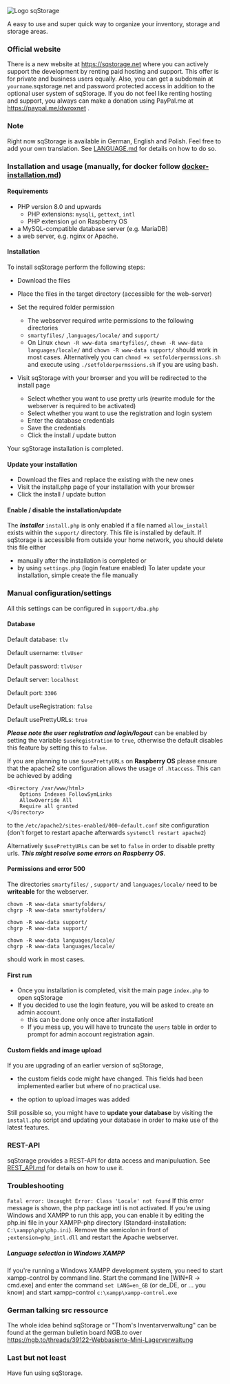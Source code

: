 ![Logo sqStorage](https://dwrox.net/sqstorage.png "Logo sqStorage")

A easy to use and super quick way to organize your inventory, storage and storage areas.

### Official website

There is a new website at https://sqstorage.net where you can actively support the development by renting paid hosting and support. This offer is for private and business users equally. Also, you can get a subdomain at `yourname`.sqstorage.net and password protected access in addition to the optional user system of sqStorage. If you do not feel like renting hosting and support, you always can make a donation using PayPal.me at https://paypal.me/dwroxnet .

### Note
Right now sqStorage is available in German, English and Polish. Feel free to add your own translation.
See [LANGUAGE.md](LANGUAGE.md) for details on how to do so.

### Installation and usage (manually, for docker follow [docker-installation.md](docker-installation.md))

#### Requirements

* PHP version 8.0 and upwards
  * PHP extensions: `mysqli`, `gettext`, `intl`
  * PHP extension `gd` on Raspberry OS
* a MySQL-compatible database server (e.g. MariaDB)
* a web server, e.g. nginx or Apache.

#### Installation
To install sqStorage perform the following steps:
* Download the files
* Place the files in the target directory (accessible for the web-server)
* Set the required folder permission
	* The webserver required write permissions to the following directories  
	* `smartyfiles/` ,`languages/locale/` and `support/`
	* On Linux `chown -R www-data smartyfiles/`, `chown -R www-data languages/locale/` and `chown -R www-data support/` should work in most cases. Alternatively you can `chmod +x setfolderpermssions.sh` and execute using `./setfolderpermssions.sh` if you are using bash.
  
* Visit sqStorage with your browser and you will be redirected to the install page
	* Select whether you want to use pretty urls (rewrite module for the webserver is required to be activated)
	* Select whether you want to use the registration and login system
	*  Enter the database credentials 
	*  Save the credentials
	*  Click the install / update button

Your sgStorage installation is completed.

#### Update your installation
* Download the files and replace the existing  with the new ones
* Visit the install.php page of your installation with your browser
* Click the install / update button

#### Enable / disable the installation/update
The ***Installer*** `install.php` is only enabled if a file named `allow_install` exists within the `support/` directory. 
This file is installed by default. 
If sqStorage is accessible from outside your home network, you should delete this file either
* manually after the installation is completed or
* by using `settings.php` (login feature enabled)
To later update your installation, simple create the file manually


### Manual configuration/settings
All this settings can be configured in `support/dba.php`

#### Database

Default database: `tlv`

Default username: `tlvUser`

Default password: `tlvUser`

Default server: `localhost`

Default port: `3306`

Default useRegistration: `false`

Default usePrettyURLs: `true`

***Please note the user registration and login/logout*** can be enabled by setting the variable `$useRegistration` to `true`, otherwise the default disables this feature by setting this to `false`.

If you are planning to use `$usePrettyURLs` on **Raspberry OS** please ensure that the apache2 site configuration allows the usage of `.htaccess`.
This can be achieved by adding 
```
<Directory /var/www/html>
	Options Indexes FollowSymLinks
	AllowOverride All
	Require all granted
</Directory>
```
to the `/etc/apache2/sites-enabled/000-default.conf` site configuration (don't forget to restart apache afterwards `systemctl restart apache2`)

Alternatively `$usePrettyURLs` can be set to `false` in order to disable pretty urls. ***This might resolve some errors on Raspberry OS***.

#### Permissions and error 500

The directories `smartyfiles/` , `support/` and `languages/locale/` need to be **writeable** for the webserver.

```
chown -R www-data smartyfolders/
chgrp -R www-data smartyfolders/

chown -R www-data support/
chgrp -R www-data support/

chown -R www-data languages/locale/
chgrp -R www-data languages/locale/
```

should work in most cases.

#### First run

- Once you installation is completed, visit the main page `index.php` to open sqStorage
- If you decided to use the login feature, you will be asked to create an admin account.
  * this can be done only once after installation!
  * If you mess up, you will have to truncate the `users` table in order to prompt for admin account registration again.
  
#### Custom fields and image upload

If you are upgrading of an earlier version of sqStorage, 
* the custom fields code might have changed. This fields had been implemented earlier but where of no practical use. 

* the option to upload images was added

Still possible so, you might have to **update your database** by visiting the `install.php` script and updating your database in order to make use of the latest features.

### REST-API
sqStorage provides a REST-API for data access and manipuluation.
See [REST_API.md](REST_API.md) for details on how to use it.

### Troubleshooting
`Fatal error: Uncaught Error: Class 'Locale' not found` If this error message is shown, the php package intl is not activated. If you're using Windows and XAMPP to run this app, you can enable it by editing the php.ini file in your XAMPP-php directory (Standard-installation: `C:\xampp\php\php.ini`).
Remove the semicolon in front of 
`;extension=php_intl.dll`
and restart the Apache webserver.

##### Language selection in Windows XAMPP
If you're running a Windows XAMPP development system, you need to start xampp-control by command line. Start the command line [WIN+R -> cmd.exe] and enter the command `set LANG=en_GB` (or de_DE, or ... you know) and start xampp-control `c:\xampp\xampp-control.exe`

### German talking src ressource
The whole idea behind sqStorage or "Thom's Inventarverwaltung" can be found at the german bulletin board NGB.to over https://ngb.to/threads/39122-Webbasierte-Mini-Lagerverwaltung

### Last but not least
Have fun using sqStorage.
